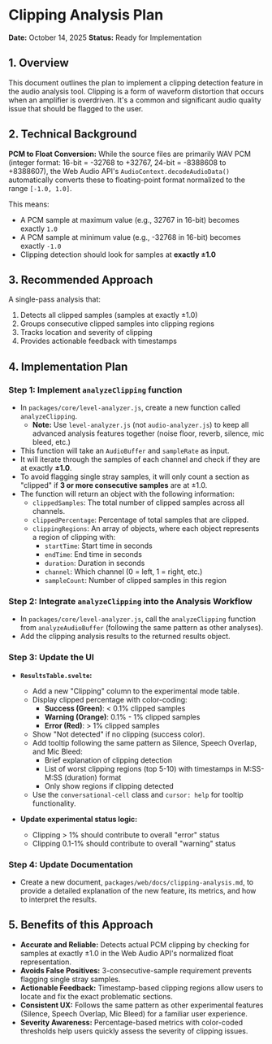 # Clipping Analysis Plan

**Date:** October 14, 2025
**Status:** Ready for Implementation

## 1. Overview

This document outlines the plan to implement a clipping detection feature in the audio analysis tool. Clipping is a form of waveform distortion that occurs when an amplifier is overdriven. It's a common and significant audio quality issue that should be flagged to the user.

## 2. Technical Background

**PCM to Float Conversion:**
While the source files are primarily WAV PCM (integer format: 16-bit = -32768 to +32767, 24-bit = -8388608 to +8388607), the Web Audio API's `AudioContext.decodeAudioData()` automatically converts these to floating-point format normalized to the range `[-1.0, 1.0]`.

This means:
- A PCM sample at maximum value (e.g., 32767 in 16-bit) becomes exactly `1.0`
- A PCM sample at minimum value (e.g., -32768 in 16-bit) becomes exactly `-1.0`
- Clipping detection should look for samples at **exactly ±1.0**

## 3. Recommended Approach

A single-pass analysis that:
1. Detects all clipped samples (samples at exactly ±1.0)
2. Groups consecutive clipped samples into clipping regions
3. Tracks location and severity of clipping
4. Provides actionable feedback with timestamps

## 4. Implementation Plan

### Step 1: Implement `analyzeClipping` function

*   In `packages/core/level-analyzer.js`, create a new function called `analyzeClipping`.
    *   **Note:** Use `level-analyzer.js` (not `audio-analyzer.js`) to keep all advanced analysis features together (noise floor, reverb, silence, mic bleed, etc.)
*   This function will take an `AudioBuffer` and `sampleRate` as input.
*   It will iterate through the samples of each channel and check if they are at exactly **±1.0**.
*   To avoid flagging single stray samples, it will only count a section as "clipped" if **3 or more consecutive samples** are at ±1.0.
*   The function will return an object with the following information:
    *   `clippedSamples`: The total number of clipped samples across all channels.
    *   `clippedPercentage`: Percentage of total samples that are clipped.
    *   `clippingRegions`: An array of objects, where each object represents a region of clipping with:
        *   `startTime`: Start time in seconds
        *   `endTime`: End time in seconds
        *   `duration`: Duration in seconds
        *   `channel`: Which channel (0 = left, 1 = right, etc.)
        *   `sampleCount`: Number of clipped samples in this region

### Step 2: Integrate `analyzeClipping` into the Analysis Workflow

*   In `packages/core/level-analyzer.js`, call the `analyzeClipping` function from `analyzeAudioBuffer` (following the same pattern as other analyses).
*   Add the clipping analysis results to the returned results object.

### Step 3: Update the UI

*   **`ResultsTable.svelte`:**
    *   Add a new "Clipping" column to the experimental mode table.
    *   Display clipped percentage with color-coding:
        *   **Success (Green)**: < 0.1% clipped samples
        *   **Warning (Orange)**: 0.1% - 1% clipped samples
        *   **Error (Red)**: > 1% clipped samples
    *   Show "Not detected" if no clipping (success color).
    *   Add tooltip following the same pattern as Silence, Speech Overlap, and Mic Bleed:
        *   Brief explanation of clipping detection
        *   List of worst clipping regions (top 5-10) with timestamps in M:SS-M:SS (duration) format
        *   Only show regions if clipping detected
    *   Use the `conversational-cell` class and `cursor: help` for tooltip functionality.

*   **Update experimental status logic:**
    *   Clipping > 1% should contribute to overall "error" status
    *   Clipping 0.1-1% should contribute to overall "warning" status

### Step 4: Update Documentation

*   Create a new document, `packages/web/docs/clipping-analysis.md`, to provide a detailed explanation of the new feature, its metrics, and how to interpret the results.

## 5. Benefits of this Approach

*   **Accurate and Reliable:** Detects actual PCM clipping by checking for samples at exactly ±1.0 in the Web Audio API's normalized float representation.
*   **Avoids False Positives:** 3-consecutive-sample requirement prevents flagging single stray samples.
*   **Actionable Feedback:** Timestamp-based clipping regions allow users to locate and fix the exact problematic sections.
*   **Consistent UX:** Follows the same pattern as other experimental features (Silence, Speech Overlap, Mic Bleed) for a familiar user experience.
*   **Severity Awareness:** Percentage-based metrics with color-coded thresholds help users quickly assess the severity of clipping issues.
